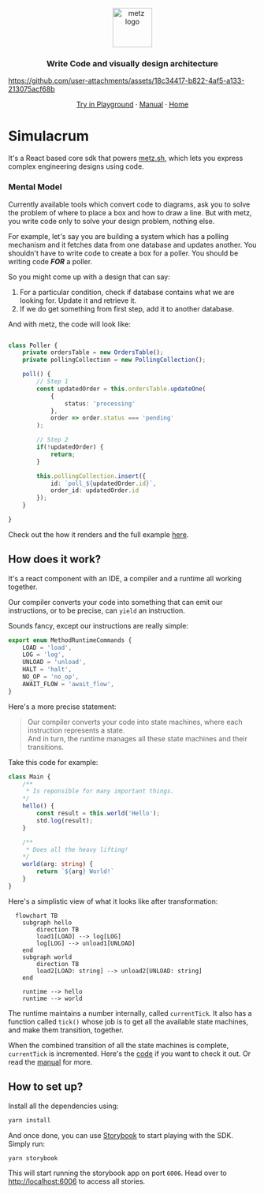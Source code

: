 <p align="center">
	<img alt="metz logo" src="https://cdn.statically.io/img/raw.githubusercontent.com/metz-sh/docs/main/logo/logo.png" width="80" />
</p>

<h3 align="center">Write Code and visually design architecture</h3>

https://github.com/user-attachments/assets/18c34417-b822-4af5-a133-213075acf68b


<p align="center">
	<a href="https://try.metz.sh">Try in Playground</a>
	·
	<a href="https://docs.metz.sh">Manual</a>
	·
	<a href="https://metz.sh">Home</a>
</p>

# Simulacrum
It's a React based core sdk that powers [metz.sh](https://metz.sh), which lets you express complex engineering designs using code.

### Mental Model
Currently available tools which convert code to diagrams, ask you to solve the problem of where to place a box and how to draw a line. But with metz, you write code only to solve your design problem, nothing else.

For example, let's say you are building a system which has a polling mechanism and it fetches data from one database and updates another. You shouldn't have to write code to create a box for a poller.
You should be writing code ***FOR*** a poller.

So you might come up with a design that can say:
1. For a particular condition, check if database contains what we are looking for. Update it and retrieve it.
2. If we do get something from first step, add it to another database.

And with metz, the code will look like:
```typescript poller.ts

class Poller {
    private ordersTable = new OrdersTable();
    private pollingCollection = new PollingCollection();

    poll() {
        // Step 1
        const updatedOrder = this.ordersTable.updateOne(
            {
                status: 'processing'
            },
            order => order.status === 'pending'
        );

        // Step 2
        if(!updatedOrder) {
            return;
        }

        this.pollingCollection.insert({
            id: `poll_${updatedOrder.id}`,
            order_id: updatedOrder.id
        });
    }

}
```
Check out the how it renders and the full example [here](https://app.metz.sh/template/4).

## How does it work?
It's a react component with an IDE, a compiler and a runtime all working together.

Our compiler converts your code into something that can emit our instructions, or to be precise, can `yield` an instruction.

Sounds fancy, except our instructions are really simple:
```typescript
export enum MethodRuntimeCommands {
	LOAD = 'load',
	LOG = 'log',
	UNLOAD = 'unload',
	HALT = 'halt',
	NO_OP = 'no_op',
	AWAIT_FLOW = 'await_flow',
}
```
Here's a more precise statement:

> Our compiler converts your code into state machines, where each instruction represents a state.
> <br/>And in turn, the runtime manages all these state machines and their transitions.

Take this code for example:
```typescript
class Main {
    /**
     * Is reponsible for many important things.
    */
    hello() {
        const result = this.world('Hello');
        std.log(result);
    }

    /**
     * Does all the heavy lifting!
    */
    world(arg: string) {
        return `${arg} World!`
    }
}
```
Here's a simplistic view of what it looks like after transformation:
```mermaid
  flowchart TB
    subgraph hello
        direction TB
        load1[LOAD] --> log[LOG]
        log[LOG] --> unload1[UNLOAD]
    end
    subgraph world
        direction TB
        load2[LOAD: string] --> unload2[UNLOAD: string]
    end

    runtime --> hello
    runtime --> world
```

The runtime maintains a number internally, called `currentTick`. It also has a function called `tick()` whose job is to get all the available state machines, and make them transition, together.

When the combined transition of all the state machines is complete, `currentTick` is incremented. Here's the [code](https://github.com/metz-sh/simulacrum/blob/328eaf731a4b296e1e6101bb9e2444802a9f60f1/src/runtime/runtime.ts#L216) if you want to check it out. Or read the [manual](https://docs.metz.sh/runtime#runtime) for more.

## How to set up?
Install all the dependencies using:
```bash
yarn install
```

And once done, you can use [Storybook](https://storybook.js.org/) to start playing with the SDK. Simply run:
```bash
yarn storybook
```
This will start running the storybook app on port `6006`. Head over to [http://localhost:6006](http://localhost:6006) to access all stories.


